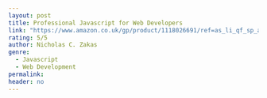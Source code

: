 ```yaml
---
layout: post
title: Professional Javascript for Web Developers
link: "https://www.amazon.co.uk/gp/product/1118026691/ref=as_li_qf_sp_asin_il_tl?ie=UTF8&camp=1634&creative=6738&creativeASIN=1118026691&linkCode=as2&tag=jussihallilac-21"
rating: 5/5
author: Nicholas C. Zakas
genre:
  - Javascript
  - Web Development
permalink:
header: no
---
```

